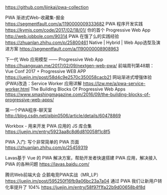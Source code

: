 https://github.com/ljinkai/pwa-collection


PWA 渐进式Web-收藏集-掘金 https://segmentfault.com/a/1190000009333682
PWA 程序开发实践 https://kymjs.com/code/2017/02/18/01/
你的首个 Progressive Web App http://web.jobbole.com/90314
PWA 在饿了么的实践经验 https://zhuanlan.zhihu.com/p/25800461
Native | Hybrid | Web App选型及演进方案 https://segmentfault.com/a/1190000008908963

下一代 Web 应用模型 —— Progressive Web App https://huangxuan.me/2017/02/09/nextgen-web-pwa/
前端周刊第48期：Vue Conf 2017 + Progressive WEB APP https://juejin.im/post/58d4c9e2570c350058cacb21
网站渐进式增强体验(PWA)改造：Service Worker 应用详解 https://lzw.me/a/pwa-service-worker.html
The Building Blocks Of Progressive Web Apps https://www.smashingmagazine.com/2016/09/the-building-blocks-of-progressive-web-apps/

第一个PWA程序-聊天室 http://blog.csdn.net/qibin0506/article/details/60478869

Workbox - 用来开发 PWA 应用的 JS 库合集 https://juejin.im/entry/5923aa8c8d6d810058f1c8f5

PWA 入门: 写个非常简单的 PWA 页面 https://zhuanlan.zhihu.com/p/25459319

Lavas基于 Vue 的 PWA 解决方案，帮助开发者快速搭建 PWA 应用，解决接入 PWA 的各种问题 https://lavas.baidu.com/

腾讯Web前端大会 企鹅电竞PWA实战（MR_LP） https://juejin.im/post/595250f16fb9a06bc23a7a04
通过 PWA 我们让新用户转化率提升了 104% https://juejin.im/entry/58f97f1fa22b9d00658b4f8d